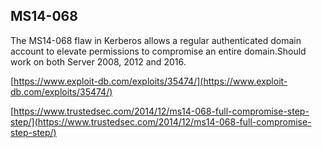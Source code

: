 ## MS14-068

The MS14-068 flaw in Kerberos allows a regular authenticated domain account to elevate permissions to compromise an entire domain.Should work on both Server 2008, 2012 and 2016.

[https://www.exploit-db.com/exploits/35474/](https://www.exploit-db.com/exploits/35474/)

[https://www.trustedsec.com/2014/12/ms14-068-full-compromise-step-step/](https://www.trustedsec.com/2014/12/ms14-068-full-compromise-step-step/)

